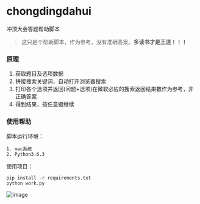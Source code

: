 # chongdingdahui
冲顶大会答题帮助脚本

> 这只是个帮助脚本，作为参考，没有准确答案。**多读书才是王道！！！**

### 原理

1. 获取题目及选项数据
2. 拼接搜索关键词，自动打开浏览器搜索
3. 打印各个选项并返回(问题+选项)在微软必应的搜索返回结果数作为参考，非正确答案
4. 得到结果，按任意键继续

### 使用帮助

脚本运行环境：
```
1. mac系统
2. Python3.6.3
```

使用项目：
```
pip install -r requirements.txt
python work.py
```

![image](http://cc-assets.oss-cn-hangzhou.aliyuncs.com/test/images/QQ20180113-134026%402x%20%281%29.png)
